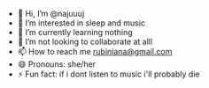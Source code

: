 - 👋 Hi, I’m @najuuuj
- 👀 I’m interested in sleep and music
- 🌱 I’m currently learning nothing 
- 💞️ I’m not looking to collaborate at alll
- 📫 How to reach me rubiniana@gmail.com
- 😄 Pronouns: she/her
- ⚡ Fun fact: if i dont listen to music i'll probably die

<!---
najuuuj/najuuuj is a ✨ special ✨ repository because its `README.md` (this file) appears on your GitHub profile.
You can click the Preview link to take a look at your changes.
--->
